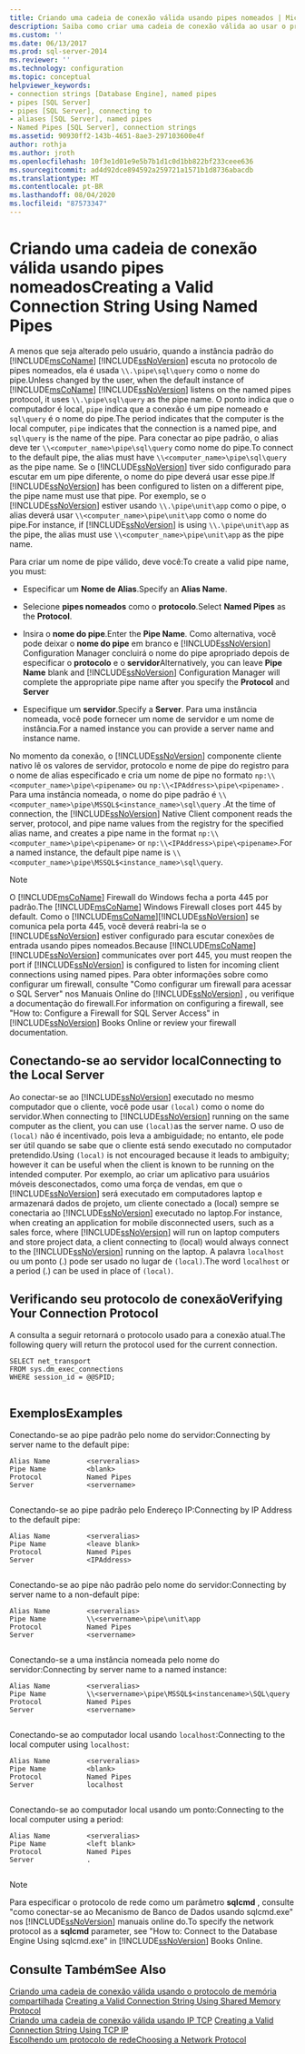 ```yaml
---
title: Criando uma cadeia de conexão válida usando pipes nomeados | Microsoft Docs
description: Saiba como criar uma cadeia de conexão válida ao usar o protocolo de pipes nomeados para se conectar a uma instância do SQL Server. Exibir exemplos de nomes de pipe válidos.
ms.custom: ''
ms.date: 06/13/2017
ms.prod: sql-server-2014
ms.reviewer: ''
ms.technology: configuration
ms.topic: conceptual
helpviewer_keywords:
- connection strings [Database Engine], named pipes
- pipes [SQL Server]
- pipes [SQL Server], connecting to
- aliases [SQL Server], named pipes
- Named Pipes [SQL Server], connection strings
ms.assetid: 90930ff2-143b-4651-8ae3-297103600e4f
author: rothja
ms.author: jroth
ms.openlocfilehash: 10f3e1d01e9e5b7b1d1c0d1bb822bf233ceee636
ms.sourcegitcommit: ad4d92dce894592a259721a1571b1d8736abacdb
ms.translationtype: MT
ms.contentlocale: pt-BR
ms.lasthandoff: 08/04/2020
ms.locfileid: "87573347"
---
```

# <a name="creating-a-valid-connection-string-using-named-pipes"></a><span data-ttu-id="08f6c-104">Criando uma cadeia de conexão válida usando pipes nomeados</span><span class="sxs-lookup"><span data-stu-id="08f6c-104">Creating a Valid Connection String Using Named Pipes</span></span>
  <span data-ttu-id="08f6c-105">A menos que seja alterado pelo usuário, quando a instância padrão do [!INCLUDE[msCoName](../../includes/msconame-md.md)] [!INCLUDE[ssNoVersion](../../includes/ssnoversion-md.md)] escuta no protocolo de pipes nomeados, ela é usada `\\.\pipe\sql\query` como o nome do pipe.</span><span class="sxs-lookup"><span data-stu-id="08f6c-105">Unless changed by the user, when the default instance of [!INCLUDE[msCoName](../../includes/msconame-md.md)] [!INCLUDE[ssNoVersion](../../includes/ssnoversion-md.md)] listens on the named pipes protocol, it uses `\\.\pipe\sql\query` as the pipe name.</span></span> <span data-ttu-id="08f6c-106">O ponto indica que o computador é local, `pipe` indica que a conexão é um pipe nomeado e `sql\query` é o nome do pipe.</span><span class="sxs-lookup"><span data-stu-id="08f6c-106">The period indicates that the computer is the local computer, `pipe` indicates that the connection is a named pipe, and `sql\query` is the name of the pipe.</span></span> <span data-ttu-id="08f6c-107">Para conectar ao pipe padrão, o alias deve ter `\\<computer_name>\pipe\sql\query` como nome do pipe.</span><span class="sxs-lookup"><span data-stu-id="08f6c-107">To connect to the default pipe, the alias must have `\\<computer_name>\pipe\sql\query` as the pipe name.</span></span> <span data-ttu-id="08f6c-108">Se o [!INCLUDE[ssNoVersion](../../includes/ssnoversion-md.md)] tiver sido configurado para escutar em um pipe diferente, o nome do pipe deverá usar esse pipe.</span><span class="sxs-lookup"><span data-stu-id="08f6c-108">If [!INCLUDE[ssNoVersion](../../includes/ssnoversion-md.md)] has been configured to listen on a different pipe, the pipe name must use that pipe.</span></span> <span data-ttu-id="08f6c-109">Por exemplo, se o [!INCLUDE[ssNoVersion](../../includes/ssnoversion-md.md)] estiver usando `\\.\pipe\unit\app` como o pipe, o alias deverá usar `\\<computer_name>\pipe\unit\app` como o nome do pipe.</span><span class="sxs-lookup"><span data-stu-id="08f6c-109">For instance, if [!INCLUDE[ssNoVersion](../../includes/ssnoversion-md.md)] is using `\\.\pipe\unit\app` as the pipe, the alias must use `\\<computer_name>\pipe\unit\app` as the pipe name.</span></span>  
  
 <span data-ttu-id="08f6c-110">Para criar um nome de pipe válido, deve você:</span><span class="sxs-lookup"><span data-stu-id="08f6c-110">To create a valid pipe name, you must:</span></span>  
  
-   <span data-ttu-id="08f6c-111">Especificar um **Nome de Alias**.</span><span class="sxs-lookup"><span data-stu-id="08f6c-111">Specify an **Alias Name**.</span></span>  
  
-   <span data-ttu-id="08f6c-112">Selecione **pipes nomeados** como o **protocolo**.</span><span class="sxs-lookup"><span data-stu-id="08f6c-112">Select **Named Pipes** as the **Protocol**.</span></span>  
  
-   <span data-ttu-id="08f6c-113">Insira o **nome do pipe**.</span><span class="sxs-lookup"><span data-stu-id="08f6c-113">Enter the **Pipe Name**.</span></span> <span data-ttu-id="08f6c-114">Como alternativa, você pode deixar o **nome do pipe** em branco e [!INCLUDE[ssNoVersion](../../includes/ssnoversion-md.md)] Configuration Manager concluirá o nome do pipe apropriado depois de especificar o **protocolo** e o **servidor**</span><span class="sxs-lookup"><span data-stu-id="08f6c-114">Alternatively, you can leave **Pipe Name** blank and [!INCLUDE[ssNoVersion](../../includes/ssnoversion-md.md)] Configuration Manager will complete the appropriate pipe name after you specify the **Protocol** and **Server**</span></span>  
  
-   <span data-ttu-id="08f6c-115">Especifique um **servidor**.</span><span class="sxs-lookup"><span data-stu-id="08f6c-115">Specify a **Server**.</span></span> <span data-ttu-id="08f6c-116">Para uma instância nomeada, você pode fornecer um nome de servidor e um nome de instância.</span><span class="sxs-lookup"><span data-stu-id="08f6c-116">For a named instance you can provide a server name and instance name.</span></span>  
  
 <span data-ttu-id="08f6c-117">No momento da conexão, o [!INCLUDE[ssNoVersion](../../includes/ssnoversion-md.md)] componente cliente nativo lê os valores de servidor, protocolo e nome de pipe do registro para o nome de alias especificado e cria um nome de pipe no formato `np:\\<computer_name>\pipe\<pipename>` ou `np:\\<IPAddress>\pipe\<pipename>` . Para uma instância nomeada, o nome do pipe padrão é `\\<computer_name>\pipe\MSSQL$<instance_name>\sql\query` .</span><span class="sxs-lookup"><span data-stu-id="08f6c-117">At the time of connection, the [!INCLUDE[ssNoVersion](../../includes/ssnoversion-md.md)] Native Client component reads the server, protocol, and pipe name values from the registry for the specified alias name, and creates a pipe name in the format `np:\\<computer_name>\pipe\<pipename>` or `np:\\<IPAddress>\pipe\<pipename>`.For a named instance, the default pipe name is `\\<computer_name>\pipe\MSSQL$<instance_name>\sql\query`.</span></span>  
  
> [!NOTE]  
>  <span data-ttu-id="08f6c-118">O [!INCLUDE[msCoName](../../includes/msconame-md.md)] Firewall do Windows fecha a porta 445 por padrão.</span><span class="sxs-lookup"><span data-stu-id="08f6c-118">The [!INCLUDE[msCoName](../../includes/msconame-md.md)] Windows Firewall closes port 445 by default.</span></span> <span data-ttu-id="08f6c-119">Como o [!INCLUDE[msCoName](../../includes/msconame-md.md)][!INCLUDE[ssNoVersion](../../includes/ssnoversion-md.md)] se comunica pela porta 445, você deverá reabri-la se o [!INCLUDE[ssNoVersion](../../includes/ssnoversion-md.md)] estiver configurado para escutar conexões de entrada usando pipes nomeados.</span><span class="sxs-lookup"><span data-stu-id="08f6c-119">Because [!INCLUDE[msCoName](../../includes/msconame-md.md)][!INCLUDE[ssNoVersion](../../includes/ssnoversion-md.md)] communicates over port 445, you must reopen the port if [!INCLUDE[ssNoVersion](../../includes/ssnoversion-md.md)] is configured to listen for incoming client connections using named pipes.</span></span> <span data-ttu-id="08f6c-120">Para obter informações sobre como configurar um firewall, consulte "Como configurar um firewall para acessar o SQL Server" nos Manuais Online do [!INCLUDE[ssNoVersion](../../includes/ssnoversion-md.md)] , ou verifique a documentação do firewall.</span><span class="sxs-lookup"><span data-stu-id="08f6c-120">For information on configuring a firewall, see "How to: Configure a Firewall for SQL Server Access" in [!INCLUDE[ssNoVersion](../../includes/ssnoversion-md.md)] Books Online or review your firewall documentation.</span></span>  
  
## <a name="connecting-to-the-local-server"></a><span data-ttu-id="08f6c-121">Conectando-se ao servidor local</span><span class="sxs-lookup"><span data-stu-id="08f6c-121">Connecting to the Local Server</span></span>  
 <span data-ttu-id="08f6c-122">Ao conectar-se ao [!INCLUDE[ssNoVersion](../../includes/ssnoversion-md.md)] executado no mesmo computador que o cliente, você pode usar `(local)` como o nome do servidor.</span><span class="sxs-lookup"><span data-stu-id="08f6c-122">When connecting to [!INCLUDE[ssNoVersion](../../includes/ssnoversion-md.md)] running on the same computer as the client, you can use `(local)`as the server name.</span></span> <span data-ttu-id="08f6c-123">O uso de `(local)` não é incentivado, pois leva a ambiguidade; no entanto, ele pode ser útil quando se sabe que o cliente está sendo executado no computador pretendido.</span><span class="sxs-lookup"><span data-stu-id="08f6c-123">Using `(local)` is not encouraged because it leads to ambiguity; however it can be useful when the client is known to be running on the intended computer.</span></span> <span data-ttu-id="08f6c-124">Por exemplo, ao criar um aplicativo para usuários móveis desconectados, como uma força de vendas, em que o [!INCLUDE[ssNoVersion](../../includes/ssnoversion-md.md)] será executado em computadores laptop e armazenará dados de projeto, um cliente conectado a (local) sempre se conectaria ao [!INCLUDE[ssNoVersion](../../includes/ssnoversion-md.md)] executado no laptop.</span><span class="sxs-lookup"><span data-stu-id="08f6c-124">For instance, when creating an application for mobile disconnected users, such as a sales force, where [!INCLUDE[ssNoVersion](../../includes/ssnoversion-md.md)] will run on laptop computers and store project data, a client connecting to (local) would always connect to the [!INCLUDE[ssNoVersion](../../includes/ssnoversion-md.md)] running on the laptop.</span></span> <span data-ttu-id="08f6c-125">A palavra `localhost` ou um ponto (.) pode ser usado no lugar de `(local)`.</span><span class="sxs-lookup"><span data-stu-id="08f6c-125">The word `localhost` or a period (.) can be used in place of `(local)`.</span></span>  
  
## <a name="verifying-your-connection-protocol"></a><span data-ttu-id="08f6c-126">Verificando seu protocolo de conexão</span><span class="sxs-lookup"><span data-stu-id="08f6c-126">Verifying Your Connection Protocol</span></span>  
 <span data-ttu-id="08f6c-127">A consulta a seguir retornará o protocolo usado para a conexão atual.</span><span class="sxs-lookup"><span data-stu-id="08f6c-127">The following query will return the protocol used for the current connection.</span></span>  
  
```  
SELECT net_transport   
FROM sys.dm_exec_connections   
WHERE session_id = @@SPID;  
  
```  
  
## <a name="examples"></a><span data-ttu-id="08f6c-128">Exemplos</span><span class="sxs-lookup"><span data-stu-id="08f6c-128">Examples</span></span>  
 <span data-ttu-id="08f6c-129">Conectando-se ao pipe padrão pelo nome do servidor:</span><span class="sxs-lookup"><span data-stu-id="08f6c-129">Connecting by server name to the default pipe:</span></span>  
  
```  
Alias Name         <serveralias>  
Pipe Name          <blank>  
Protocol           Named Pipes  
Server             <servername>  
  
```  
  
 <span data-ttu-id="08f6c-130">Conectando-se ao pipe padrão pelo Endereço IP:</span><span class="sxs-lookup"><span data-stu-id="08f6c-130">Connecting by IP Address to the default pipe:</span></span>  
  
```  
Alias Name         <serveralias>  
Pipe Name          <leave blank>  
Protocol           Named Pipes  
Server             <IPAddress>  
  
```  
  
 <span data-ttu-id="08f6c-131">Conectando-se ao pipe não padrão pelo nome do servidor:</span><span class="sxs-lookup"><span data-stu-id="08f6c-131">Connecting by server name to a non-default pipe:</span></span>  
  
```  
Alias Name         <serveralias>  
Pipe Name          \\<servername>\pipe\unit\app  
Protocol           Named Pipes  
Server             <servername>  
  
```  
  
 <span data-ttu-id="08f6c-132">Conectando-se a uma instância nomeada pelo nome do servidor:</span><span class="sxs-lookup"><span data-stu-id="08f6c-132">Connecting by server name to a named instance:</span></span>  
  
```  
Alias Name         <serveralias>  
Pipe Name          \\<servername>\pipe\MSSQL$<instancename>\SQL\query  
Protocol           Named Pipes  
Server             <servername>  
  
```  
  
 <span data-ttu-id="08f6c-133">Conectando-se ao computador local usando `localhost`:</span><span class="sxs-lookup"><span data-stu-id="08f6c-133">Connecting to the local computer using `localhost`:</span></span>  
  
```  
Alias Name         <serveralias>  
Pipe Name          <blank>  
Protocol           Named Pipes  
Server             localhost  
  
```  
  
 <span data-ttu-id="08f6c-134">Conectando-se ao computador local usando um ponto:</span><span class="sxs-lookup"><span data-stu-id="08f6c-134">Connecting to the local computer using a period:</span></span>  
  
```  
Alias Name         <serveralias>  
Pipe Name          <left blank>  
Protocol           Named Pipes  
Server             .  
  
```  
  
> [!NOTE]  
>  <span data-ttu-id="08f6c-135">Para especificar o protocolo de rede como um parâmetro **sqlcmd** , consulte "como conectar-se ao Mecanismo de Banco de Dados usando sqlcmd.exe" nos [!INCLUDE[ssNoVersion](../../includes/ssnoversion-md.md)] manuais online do.</span><span class="sxs-lookup"><span data-stu-id="08f6c-135">To specify the network protocol as a **sqlcmd** parameter, see "How to: Connect to the Database Engine Using sqlcmd.exe" in [!INCLUDE[ssNoVersion](../../includes/ssnoversion-md.md)] Books Online.</span></span>  
  
## <a name="see-also"></a><span data-ttu-id="08f6c-136">Consulte Também</span><span class="sxs-lookup"><span data-stu-id="08f6c-136">See Also</span></span>  
 <span data-ttu-id="08f6c-137">[Criando uma cadeia de conexão válida usando o protocolo de memória compartilhada](../../../2014/tools/configuration-manager/creating-a-valid-connection-string-using-shared-memory-protocol.md) </span><span class="sxs-lookup"><span data-stu-id="08f6c-137">[Creating a Valid Connection String Using Shared Memory Protocol](../../../2014/tools/configuration-manager/creating-a-valid-connection-string-using-shared-memory-protocol.md) </span></span>  
 <span data-ttu-id="08f6c-138">[Criando uma cadeia de conexão válida usando IP TCP](../../../2014/tools/configuration-manager/creating-a-valid-connection-string-using-tcp-ip.md) </span><span class="sxs-lookup"><span data-stu-id="08f6c-138">[Creating a Valid Connection String Using TCP IP](../../../2014/tools/configuration-manager/creating-a-valid-connection-string-using-tcp-ip.md) </span></span>  
 [<span data-ttu-id="08f6c-139">Escolhendo um protocolo de rede</span><span class="sxs-lookup"><span data-stu-id="08f6c-139">Choosing a Network Protocol</span></span>](../../../2014/tools/configuration-manager/choosing-a-network-protocol.md)  
  
  
